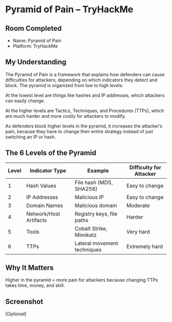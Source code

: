 # Pyramid of Pain – TryHackMe

## Room Completed
- Name: Pyramid of Pain
- Platform: TryHackMe

## My Understanding
The Pyramid of Pain is a framework that explains how defenders can cause difficulties for attackers, depending on which indicators they detect and block. The pyramid is organized from low to high levels:

At the lowest level are things like hashes and IP addresses, which attackers can easily change.

At the higher levels are Tactics, Techniques, and Procedures (TTPs), which are much harder and more costly for attackers to modify.

As defenders block higher levels in the pyramid, it increases the attacker’s pain, because they have to change their entire strategy instead of just switching an IP or hash.

## The 6 Levels of the Pyramid

| Level | Indicator Type | Example | Difficulty for Attacker |
|-------|----------------|---------|------------------------|
| 1 | Hash Values | File hash (MD5, SHA256) | Easy to change |
| 2 | IP Addresses | Malicious IP | Easy to change |
| 3 | Domain Names | Malicious domain | Moderate |
| 4 | Network/Host Artifacts | Registry keys, file paths | Harder |
| 5 | Tools | Cobalt Strike, Mimikatz | Very hard |
| 6 | TTPs | Lateral movement techniques | Extremely hard |

## Why It Matters
Higher in the pyramid = more pain for attackers because changing TTPs takes time, money, and skill.

## Screenshot
[Optional]
